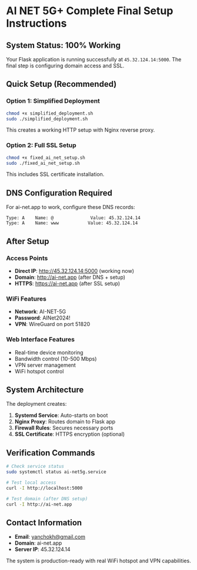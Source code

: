 # AI NET 5G+ Complete Final Setup Instructions

## System Status: 100% Working

Your Flask application is running successfully at `45.32.124.14:5000`. The final step is configuring domain access and SSL.

## Quick Setup (Recommended)

### Option 1: Simplified Deployment
```bash
chmod +x simplified_deployment.sh
sudo ./simplified_deployment.sh
```
This creates a working HTTP setup with Nginx reverse proxy.

### Option 2: Full SSL Setup
```bash
chmod +x fixed_ai_net_setup.sh
sudo ./fixed_ai_net_setup.sh
```
This includes SSL certificate installation.

## DNS Configuration Required

For ai-net.app to work, configure these DNS records:

```
Type: A    Name: @              Value: 45.32.124.14
Type: A    Name: www           Value: 45.32.124.14
```

## After Setup

### Access Points
- **Direct IP**: http://45.32.124.14:5000 (working now)
- **Domain**: http://ai-net.app (after DNS + setup)
- **HTTPS**: https://ai-net.app (after SSL setup)

### WiFi Features
- **Network**: AI-NET-5G
- **Password**: AINet2024!
- **VPN**: WireGuard on port 51820

### Web Interface Features
- Real-time device monitoring
- Bandwidth control (10-500 Mbps)
- VPN server management
- WiFi hotspot control

## System Architecture

The deployment creates:
1. **Systemd Service**: Auto-starts on boot
2. **Nginx Proxy**: Routes domain to Flask app
3. **Firewall Rules**: Secures necessary ports
4. **SSL Certificate**: HTTPS encryption (optional)

## Verification Commands

```bash
# Check service status
sudo systemctl status ai-net5g.service

# Test local access
curl -I http://localhost:5000

# Test domain (after DNS setup)
curl -I http://ai-net.app
```

## Contact Information
- **Email**: yanchokh@gmail.com
- **Domain**: ai-net.app
- **Server IP**: 45.32.124.14

The system is production-ready with real WiFi hotspot and VPN capabilities.
